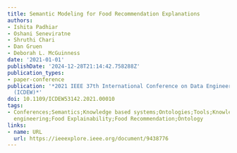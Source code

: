 ```yaml
---
title: Semantic Modeling for Food Recommendation Explanations
authors:
- Ishita Padhiar
- Oshani Seneviratne
- Shruthi Chari
- Dan Gruen
- Deborah L. McGuinness
date: '2021-01-01'
publishDate: '2024-12-28T21:14:42.758288Z'
publication_types:
- paper-conference
publication: '*2021 IEEE 37th International Conference on Data Engineering Workshops
  (ICDEW)*'
doi: 10.1109/ICDEW53142.2021.00010
tags:
- Conferences;Semantics;Knowledge based systems;Ontologies;Tools;Knowledge discovery;Data
  engineering;Food Explainability;Food Recommendation;Ontology
links:
- name: URL
  url: https://ieeexplore.ieee.org/document/9438776
---
```


